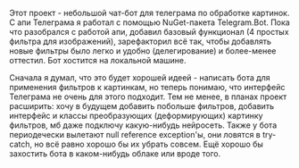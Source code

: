 Этот проект - небольшой чат-бот для телеграма по обработке картинок. С апи Телеграма я работал с помощью NuGet-пакета Telegram.Bot. Пока что разобрался с работой апи, добавил базовый функционал (4 простых фильтра для изображений), зарефакторил всё так, чтобы добавлять новые фильтры было легко и удобно (делегирование) и более-менее оттестил. Бот хостится на локальной машине.

Сначала я думал, что это будет хорошей идеей - написать бота для применения фильтров к картинкам, но теперь понимаю, что интерфейс Телеграма не очень для этого подходит. Тем не менее, в планах проект расширить: хочу в будущем добавить побольше фильтров, добавить интерфейс и классы преобразующих (деформирующих) картинку фильтров, мб даже подключу какую-нибудь нейросеть. Также у бота периодечески вылетают null reference exception'ы, они ловятся в try-catch, но всё равно хорошо бы их убрать совсем. Ещё хорошо бы захостить бота в каком-нибудь облаке или вроде того.

